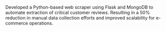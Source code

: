 Developed a Python-based web scraper using Flask and MongoDB to automate extraction of critical customer reviews.
Resulting in a 50% reduction in manual data collection efforts and improved scalability for e-commerce operations. 
